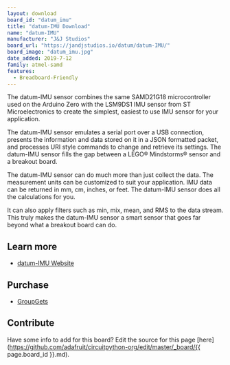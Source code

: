 ```yaml
---
layout: download
board_id: "datum_imu"
title: "datum-IMU Download"
name: "datum-IMU"
manufacturer: "J&J Studios"
board_url: "https://jandjstudios.io/datum/datum-IMU/"
board_image: "datum_imu.jpg"
date_added: 2019-7-12
family: atmel-samd
features:
  - Breadboard-Friendly
---
```


The datum-IMU sensor combines the same SAMD21G18 microcontroller used on the Arduino Zero with the LSM9DS1 IMU sensor from ST Microelectronics to create the simplest, easiest to use IMU sensor for your application.

The datum-IMU sensor emulates a serial port over a USB connection, presents the information and data stored on it in a JSON formatted packet, and processes URI style commands to change and retrieve its settings. The datum-IMU sensor fills the gap between a LEGO® Mindstorms® sensor and a breakout board.

The datum-IMU sensor can do much more than just collect the data. The measurement units can be customized to suit your application. IMU data can be returned in mm, cm, inches, or feet. The datum-IMU sensor does all the calculations for you.

It can also apply filters such as min, mix, mean, and RMS to the data stream. This truly makes the datum-IMU sensor a smart sensor that goes far beyond what a breakout board can do.

## Learn more
* [datum-IMU Website](https://jandjstudios.io/datum/datum-IMU/)

## Purchase
* [GroupGets](https://groupgets.com/campaigns/573-datum-imu)

## Contribute

Have some info to add for this board? Edit the source for this page [here](https://github.com/adafruit/circuitpython-org/edit/master/_board/{{ page.board_id }}.md).

